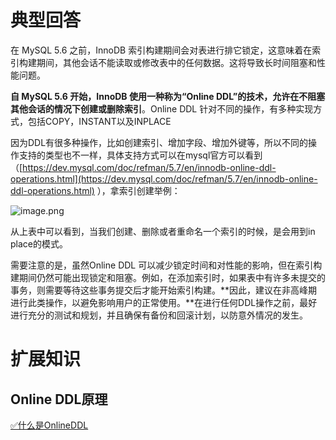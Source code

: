 # 典型回答

在 MySQL 5.6 之前，InnoDB 索引构建期间会对表进行排它锁定，这意味着在索引构建期间，其他会话不能读取或修改表中的任何数据。这将导致长时间阻塞和性能问题。

**自 MySQL 5.6 开始，InnoDB 使用一种称为“Online DDL”的技术，允许在不阻塞其他会话的情况下创建或删除索引**。Online DDL 针对不同的操作，有多种实现方式，包括COPY，INSTANT以及INPLACE

因为DDL有很多种操作，比如创建索引、增加字段、增加外键等，所以不同的操作支持的类型也不一样，具体支持方式可以在mysql官方可以看到（[https://dev.mysql.com/doc/refman/5.7/en/innodb-online-ddl-operations.html](https://dev.mysql.com/doc/refman/5.7/en/innodb-online-ddl-operations.html) ），拿索引创建举例：

![image.png](https://cdn.nlark.com/yuque/0/2023/png/5378072/1699088229537-758c4d4a-4363-4d1b-9581-ce8f532d0141.png#averageHue=%23f6f6f5&clientId=u2b1c6859-fd0e-4&from=paste&height=330&id=u1164123d&originHeight=413&originWidth=1762&originalType=binary&ratio=1.25&rotation=0&showTitle=false&size=52711&status=done&style=none&taskId=udff64c72-4432-428b-8d2f-a5cbc251f67&title=&width=1409.6)

从上表中可以看到，当我们创建、删除或者重命名一个索引的时候，是会用到in place的模式。

需要注意的是，虽然Online DDL 可以减少锁定时间和对性能的影响，但在索引构建期间仍然可能出现锁定和阻塞。例如，在添加索引时，如果表中有许多未提交的事务，则需要等待这些事务提交后才能开始索引构建。**因此，建议在非高峰期进行此类操作，以避免影响用户的正常使用。**在进行任何DDL操作之前，最好进行充分的测试和规划，并且确保有备份和回滚计划，以防意外情况的发生。

# 扩展知识

## Online DDL原理

[✅什么是OnlineDDL](https://www.yuque.com/hollis666/fo22bm/lwxtmggon7ir4zzz?view=doc_embed)



